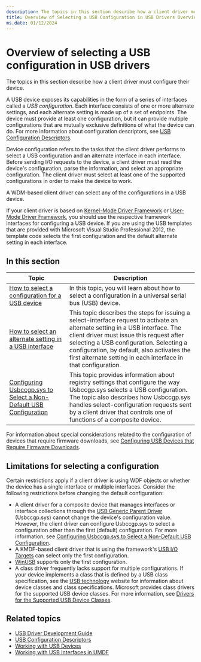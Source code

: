 ```yaml
---
description: The topics in this section describe how a client driver must configure their device.
title: Overview of Selecting a USB Configuration in USB Drivers Overview
ms.date: 01/12/2024
---
```


# Overview of selecting a USB configuration in USB drivers

The topics in this section describe how a client driver must configure their device.

A USB device exposes its capabilities in the form of a series of interfaces called a *USB configuration*. Each interface consists of one or more alternate settings, and each alternate setting is made up of a set of endpoints. The device must provide at least one configuration, but it can provide multiple configurations that are mutually exclusive definitions of what the device can do. For more information about configuration descriptors, see [USB Configuration Descriptors](./usb-configuration-descriptors.md).

Device configuration refers to the tasks that the client driver performs to select a USB configuration and an alternate interface in each interface. Before sending I/O requests to the device, a client driver must read the device's configuration, parse the information, and select an appropriate configuration. The client driver must select at least one of the supported configurations in order to make the device to work.

A WDM-based client driver can select any of the configurations in a USB device.

If your client driver is based on [Kernel-Mode Driver Framework](../wdf/index.md) or [User-Mode Driver Framework](../wdf/index.md), you should use the respective framework interfaces for configuring a USB device. If you are using the USB templates that are provided with Microsoft Visual Studio Professional 2012, the template code selects the first configuration and the default alternate setting in each interface.

## In this section

| Topic | Description |
|--|--|
| [How to select a configuration for a USB device](./how-to-select-a-configuration-for-a-usb-device.md) | In this topic, you will learn about how to select a configuration in a universal serial bus (USB) device. |
| [How to select an alternate setting in a USB interface](./select-a-usb-alternate-setting.md) | This topic describes the steps for issuing a select-interface request to activate an alternate setting in a USB interface. The client driver must issue this request after selecting a USB configuration. Selecting a configuration, by default, also activates the first alternate setting in each interface in that configuration. |
| [Configuring Usbccgp.sys to Select a Non-Default USB Configuration](./selecting-the-configuration-for-a-multiple-interface--composite--usb-d.md) | This topic provides information about registry settings that configure the way Usbccgp.sys selects a USB configuration. The topic also describes how Usbccgp.sys handles select-configuration requests sent by a client driver that controls one of functions of a composite device. |

For information about special considerations related to the configuration of devices that require firmware downloads, see [Configuring USB Devices that Require Firmware Downloads](./configuring-usb-devices-that-require-firmware-downloads.md).

## Limitations for selecting a configuration

Certain restrictions apply if a client driver is using WDF objects or whether the device has a single interface or multiple interfaces. Consider the following restrictions before changing the default configuration:

- A client driver for a composite device that manages interfaces or interface collections through the [USB Generic Parent Driver](./usb-common-class-generic-parent-driver.md) (Usbccgp.sys) cannot change the device's configuration value. However, the client driver can configure Usbccgp.sys to select a configuration other than the first (default) configuration. For more information, see [Configuring Usbccgp.sys to Select a Non-Default USB Configuration](./selecting-the-configuration-for-a-multiple-interface--composite--usb-d.md).
- A KMDF-based client driver that is using the framework's [USB I/O Targets](../wdf/usb-i-o-targets.md) can select only the first configuration.
- [WinUSB](introduction-to-winusb-for-developers.md) supports only the first configuration.
- A class driver frequently lacks support for multiple configurations. If your device implements a class that is defined by a USB class specification, see the [USB technology](https://www.usb.org/defined-class-codes) website for information about device classes and class specifications. Microsoft provides class drivers for the supported USB device classes. For more information, see [Drivers for the Supported USB Device Classes](./supported-usb-classes.md).

## Related topics

- [USB Driver Development Guide](./usb-driver-development-guide.md)
- [USB Configuration Descriptors](./usb-configuration-descriptors.md)
- [Working with USB Devices](../wdf/working-with-usb-devices.md)
- [Working with USB Interfaces in UMDF](../wdf/working-with-usb-interfaces-in-umdf-1-x-drivers.md)
